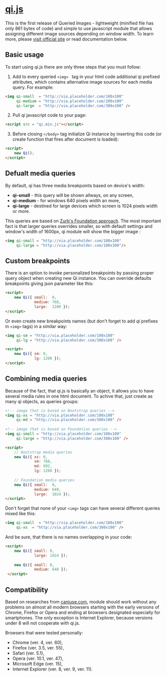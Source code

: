 [homepage]: http://blue-hoopoe.com/qi-js

# [qi.js][homepage]

This is the first release of Queried Images - lightweight (minified file has only 861 bytes of code) and simple to use javascript module that allows assigning different image sources depending on window width. To learn more, please [visit official site][homepage] or read documentation below.

## Basic usage
To start using qi.js there are only three steps that you must follow:
  1. Add to every queried ```<img> ``` tag in your html code additional qi prefixed attributes, which contains alternative image sources for each media query. For example:
```html
<img qi-small  = "http://via.placeholder.com/100x100"
     qi-medium = "http://via.placeholder.com/200x100"
     qi-large  = "http://via.placeholder.com/300x100" />
```
  2. Pull qi javascript code to your page:
```html
<script src = "qi.min.js"></script>
```
  3. Before closing ```</body>``` tag initialize Qi instance by inserting this code (or create function that fires after document is loaded):
```html
<script>
    new Qi();
</script>
```

## Defualt media queries

By default, qi has three media breakpoints based on device's width:
- **qi-small** - this query will be shown allways, on any screen,
- **qi-medium** - for windows 640 pixels width an more,
- **qi-large** - destined  for large devices which screen is 1024 pixels width or more.

This queries are based on [Zurb's Foundation approach](http://foundation.zurb.com/sites/docs/media-queries.html). The most important fact is that larger queries overrides smaller, so with default settings and window's width of 1600px, qi module will show the bigger image : 
``` html
<img qi-small = "http://via.placeholder.com/100x100"
     qi-large = "http://via.placeholder.com/100x300"/>
```

## Custom breakpoints
There is an option to invoke personalized breakpoints by passing proper query object when creating new Qi instance. You can override defaults breakpoints giving json parameter like this:
``` html
<script>
    new Qi({ small:  0, 
             medium: 768, 
             large:  1200 });
</script>
```
Or even create new breakpoints names (but don't forget to add *qi* prefixes in ```<img>``` tags) in a similar way:
``` html
<img qi-sm = "http://via.placeholder.com/100x100"
     qi-lg = "http://via.placeholder.com/300x100" />

<script>
    new Qi({ sm: 0, 
             lg: 1200 });
</script>
```

## Combining media queries
Because of the fact, that qi.js is basically an object, it allows you to have several media rules in one html document. To achive that, just create as many qi objects, as queries groups:
``` html
<!-- image that is based on Bootstrap queries -->
<img qi-xs = "http://via.placeholder.com/100x100"
     qi-md = "http://via.placeholder.com/300x100" />
     
<!-- image that is based on Foundation queries -->
<img qi-small = "http://via.placeholder.com/100x100"
     qi-large = "http://via.placeholder.com/300x100" />

<script>
    // Bootstrap media queries
    new Qi({ xs: 0, 
             sm: 768, 
             md: 992, 
             lg: 1200 });
           
    // Foundation media queries  
    new Qi({ small:  0, 
             medium: 640, 
             large:  1024 });
</script>
```
Don't forget that none of your ```<img>``` tags can have several different queries mixed like this:
``` html
<img qi-small  = "http://via.placeholder.com/100x100"
     qi-xs  = "http://via.placeholder.com/300x100" />
```
And be sure, that there is no names overlapping in your code:
``` html
<script>
    new Qi({ small: 0, 
             large: 1024 });
             
    new Qi({ small: 0, 
             medium: 640 });
 </script>
```
## Compatibility
Based on researches from [caniuse.com](https://caniuse.com), module should work without any problems on almost all modern browsers starting with the early versions of Chrome, Firefox or Opera and ending at browsers designated especially for smartphones. The only exception is Internet Explorer, because versions under 8 will not cooperate with qi.js.

Browsers that were tested personally:
- Chrome (ver. 4, ver. 60),
- Firefox (ver. 3.5, ver. 55),
- Safari (ver. 5.1),
- Opera (ver. 10.1, ver. 47),
- Microsoft Edge (ver. 15),
- Internet Explorer (ver. 8, ver. 9, ver. 11).
